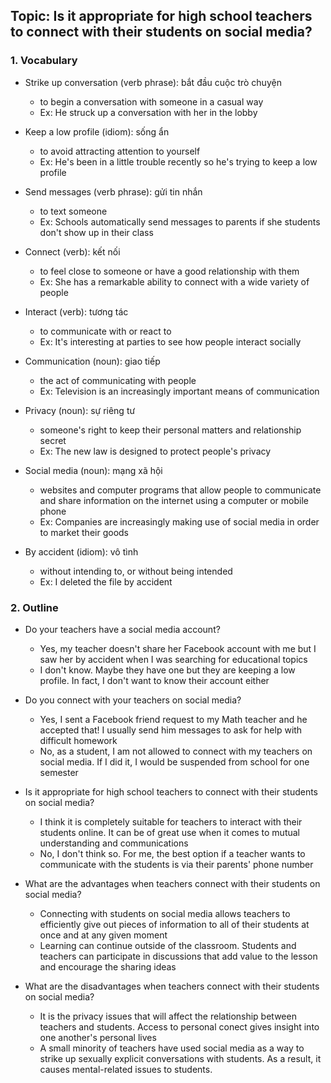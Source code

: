 ## Topic: Is it appropriate for high school teachers to connect with their students on social media?

### 1. Vocabulary
- Strike up conversation (verb phrase): bắt đầu cuộc trò chuyện
  + to begin a conversation with someone in a casual way
  + Ex: He struck up a conversation with her in the lobby

- Keep a low profile (idiom): sống ẩn
  + to avoid attracting attention to yourself
  + Ex: He's been in a little trouble recently so he's trying to keep a low profile

- Send messages (verb phrase): gửi tin nhắn
  + to text someone
  + Ex: Schools automatically send messages to parents if she students don't show up in their class

- Connect (verb): kết nối
  + to feel close to someone or have a good relationship with them
  + Ex: She has a remarkable ability to connect with a wide variety of people

- Interact (verb): tương tác
  + to communicate with or react to
  + Ex: It's interesting at parties to see how people interact socially

- Communication (noun): giao tiếp
  + the act of communicating with people
  + Ex: Television is an increasingly important means of communication

- Privacy (noun): sự riêng tư
  + someone's right to keep their personal matters and relationship secret
  + Ex: The new law is designed to protect people's privacy

- Social media (noun): mạng xã hội
  + websites and computer programs that allow people to communicate and share information on the internet using a computer or mobile phone
  + Ex: Companies are increasingly making use of social media in order to market their goods

- By accident (idiom): vô tình
  + without intending to, or without being intended
  + Ex: I deleted the file by accident

### 2. Outline
- Do your teachers have a social media account?
  + Yes, my teacher doesn't share her Facebook account with me but I saw her by accident when I was searching for educational topics
  + I don't know. Maybe they have one but they are keeping a low profile. In fact, I don't want to know their account either

- Do you connect with your teachers on social media?
  + Yes, I sent a Facebook friend request to my Math teacher and he accepted that! I usually send him messages to ask for help with difficult homework
  + No, as a student, I am not allowed to connect with my teachers on social media. If I did it, I would be suspended from school for one semester

- Is it appropriate for high school teachers to connect with their students on social media?
  + I think it is completely suitable for teachers to interact with their students online. It can be of great use when it comes to mutual understanding and communications
  + No, I don't think so. For me, the best option if a teacher wants to communicate with the students is via their parents' phone number

- What are the advantages when teachers connect with their students on social media?
  + Connecting with students on social media allows teachers to efficiently give out pieces of information to all of their students at once and at any given moment
  + Learning can continue outside of the classroom. Students and teachers can participate in discussions that add value to the lesson and encourage the sharing ideas

- What are the disadvantages when teachers connect with their students on social media?
  + It is the privacy issues that will affect the relationship between teachers and students. Access to personal conect gives insight into one another's personal lives
  + A small minority of teachers have used social media as a way to strike up sexually explicit conversations with students. As a result, it causes mental-related issues to students.